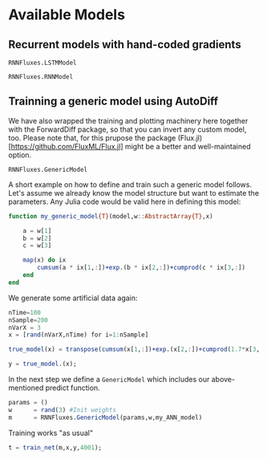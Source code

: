 # Available Models

## Recurrent models with hand-coded gradients

```@docs
RNNFluxes.LSTMModel
```

```@docs
RNNFluxes.RNNModel
```

## Trainning a generic model using AutoDiff

We have also wrapped the training and plotting machinery here together with the ForwardDiff package, so that you can invert any custom model, too. Please note that, for this prupose the package (Flux.jl)[https://github.com/FluxML/Flux.jl] might be a better and well-maintained option.  

```@docs
RNNFluxes.GenericModel
```

A short example on how to define and train such a generic model follows. Let's assume we already know the model structure but want to estimate the parameters. Any Julia code would be valid here in defining this model:

````julia
function my_generic_model{T}(model,w::AbstractArray{T},x)

    a = w[1]
    b = w[2]
    c = w[3]

    map(x) do ix
        cumsum(a * ix[1,:])+exp.(b * ix[2,:])+cumprod(c * ix[3,:])
    end
end
````

We generate some artificial data again:

````julia
nTime=100
nSample=200
nVarX = 3
x = [rand(nVarX,nTime) for i=1:nSample]

true_model(x) = transpose(cumsum(x[1,:])+exp.(x[2,:])+cumprod(1.7*x[3,:]))

y = true_model.(x);
````

In the next step we define a `GenericModel` which includes our above-mentioned predict function.

````julia
params = ()
w      = rand(3) #Init weights
m      = RNNFluxes.GenericModel(params,w,my_ANN_model)
````


Training works "as usual"

````julia
t = train_net(m,x,y,4001);
````
